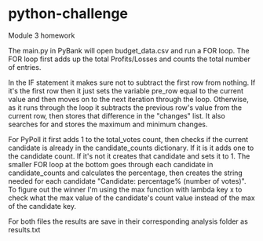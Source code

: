 # python-challenge
Module 3 homework

The main.py in PyBank will open budget_data.csv and run a FOR loop. The FOR loop first adds up the total Profits/Losses and counts the total number of entries.

In the IF statement it makes sure not to subtract the first row from nothing. If it's the first row then it just sets the variable pre_row equal to the current value and then moves on to the next iteration through the loop. Otherwise, as it runs through the loop it subtracts the previous row's value from the current row, then stores that difference in the "changes" list. It also searches for and stores the maximum and minimum changes.




For PyPoll it first adds 1 to the total_votes count, then checks if the current candidate is already in the candidate_counts dictionary. If it is it adds one to the candidate count. If it's not it creates that candidate and sets it to 1. The smaller FOR loop at the bottom goes through each candidate in candidate_counts and calculates the percentage, then creates the string needed for each candidate "Candidate: percentage% (number of votes)". To figure out the winner I'm using the max function with lambda key x to check what the max value of the candidate's count value instead of the max of the candidate key.


For both files the results are save in their corresponding analysis folder as results.txt